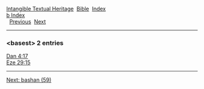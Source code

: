 [Intangible Textual Heritage](../../index)  [Bible](../index) 
[Index](index)   
[b Index](_b_)  
  [Previous](c01101)  [Next](c01103) 

------------------------------------------------------------------------

### &lt;basest&gt; 2 entries

[Dan 4:17](../kjv/dan004.htm#017)  
[Eze 29:15](../kjv/eze029.htm#015)  

------------------------------------------------------------------------

[Next: bashan (59)](c01103)

